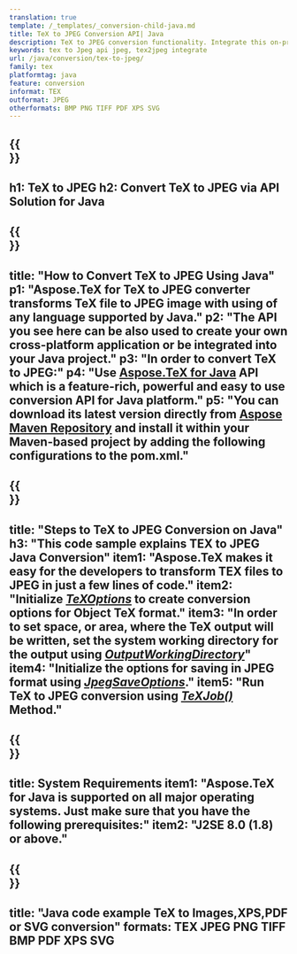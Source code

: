 ```yaml
---
translation: true
template: /_templates/_conversion-child-java.md
title: TeX to JPEG Conversion API| Java 
description: TeX to JPEG conversion functionality. Integrate this on-premise Java library into your project or use cross-platform applications to convert TeX to JPEG.
keywords: tex to Jpeg api jpeg, tex2jpeg integrate
url: /java/conversion/tex-to-jpeg/
family: tex
platformtag: java
feature: conversion
informat: TEX
outformat: JPEG
otherformats: BMP PNG TIFF PDF XPS SVG
---
```


{{<section banner>}}
---
h1: TeX to JPEG
h2: Convert TeX to JPEG via API Solution for Java
---

{{<section overview>}}
---
title: "How to Convert TeX to JPEG Using Java"
p1: "Aspose.TeX for TeX to JPEG converter transforms TeX file to JPEG image with using of any language supported by Java."
p2: "The API you see here can be also used to create your own cross-platform application or be integrated into your Java project."
p3: "In order to convert TeX to JPEG:"
p4: "Use [Aspose.TeX for Java](https://products.aspose.com/tex/java) API which is a feature-rich, powerful and easy to use conversion API for Java platform."
p5: "You can download its latest version directly from [Aspose Maven Repository](https://repository.aspose.com/tex/) and install it within your Maven-based project by adding the following configurations to the pom.xml."
---

{{<section feature1>}}
---
title: "Steps to TeX to JPEG Conversion on Java"
h3: "This code sample explains TEX to JPEG Java Conversion"
item1: "Aspose.TeX makes it easy for the developers to transform TEX files to JPEG in just a few lines of code."
item2: "Initialize [*TeXOptions*](https://reference.aspose.com/tex/java/com.aspose.tex/TeXOptions) to create conversion options for Object TeX format."
item3: "In order to set space, or area, where the TeX output will be written, set the system working directory for the output using [*OutputWorkingDirectory*](https://reference.aspose.com/tex/java/com.aspose.tex/TeXOptions#getOutputWorkingDirectory--)"
item4: "Initialize the options for saving in JPEG format using [*JpegSaveOptions*](https://reference.aspose.com/tex/java/com.aspose.tex.rendering/JpegSaveOptions)."
item5: "Run TeX to JPEG conversion using [*TeXJob()*](https://reference.aspose.com/tex/java/com.aspose.tex/TeXJob) Method."
---

{{<section feature2>}}
---
title: System Requirements
item1: "Aspose.TeX for Java is supported on all major operating systems. Just make sure that you have the following prerequisites:"
item2: "J2SE 8.0 (1.8) or above."
---

{{<section widget>}}
---
title: "Java code example TeX to Images,XPS,PDF or SVG conversion"
formats: TEX JPEG PNG TIFF BMP PDF XPS SVG
---